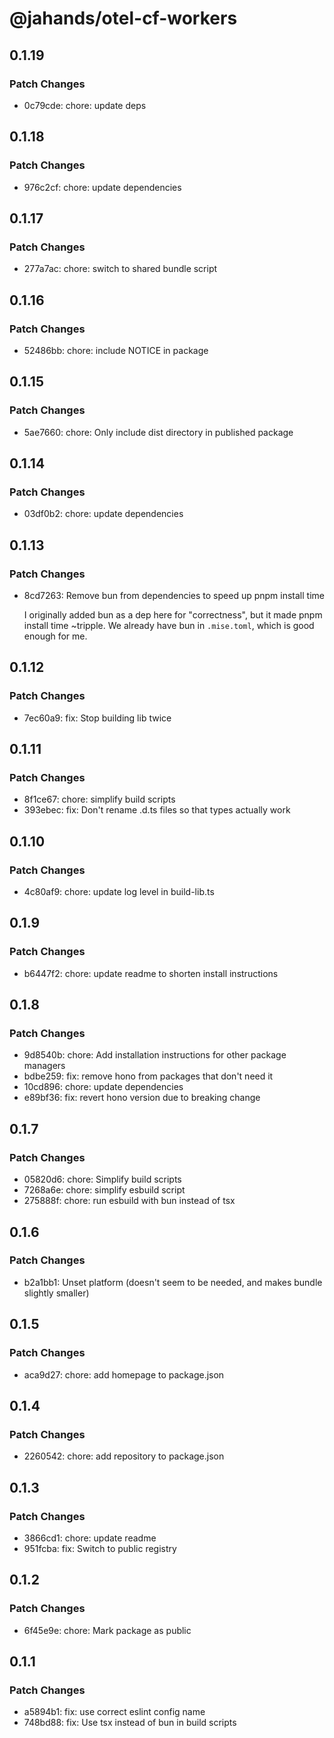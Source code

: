 # @jahands/otel-cf-workers

## 0.1.19

### Patch Changes

- 0c79cde: chore: update deps

## 0.1.18

### Patch Changes

- 976c2cf: chore: update dependencies

## 0.1.17

### Patch Changes

- 277a7ac: chore: switch to shared bundle script

## 0.1.16

### Patch Changes

- 52486bb: chore: include NOTICE in package

## 0.1.15

### Patch Changes

- 5ae7660: chore: Only include dist directory in published package

## 0.1.14

### Patch Changes

- 03df0b2: chore: update dependencies

## 0.1.13

### Patch Changes

- 8cd7263: Remove bun from dependencies to speed up pnpm install time

  I originally added bun as a dep here for "correctness", but it made pnpm install time ~tripple. We already have bun in `.mise.toml`, which is good enough for me.

## 0.1.12

### Patch Changes

- 7ec60a9: fix: Stop building lib twice

## 0.1.11

### Patch Changes

- 8f1ce67: chore: simplify build scripts
- 393ebec: fix: Don't rename .d.ts files so that types actually work

## 0.1.10

### Patch Changes

- 4c80af9: chore: update log level in build-lib.ts

## 0.1.9

### Patch Changes

- b6447f2: chore: update readme to shorten install instructions

## 0.1.8

### Patch Changes

- 9d8540b: chore: Add installation instructions for other package managers
- bdbe259: fix: remove hono from packages that don't need it
- 10cd896: chore: update dependencies
- e89bf36: fix: revert hono version due to breaking change

## 0.1.7

### Patch Changes

- 05820d6: chore: Simplify build scripts
- 7268a6e: chore: simplify esbuild script
- 275888f: chore: run esbuild with bun instead of tsx

## 0.1.6

### Patch Changes

- b2a1bb1: Unset platform (doesn't seem to be needed, and makes bundle slightly smaller)

## 0.1.5

### Patch Changes

- aca9d27: chore: add homepage to package.json

## 0.1.4

### Patch Changes

- 2260542: chore: add repository to package.json

## 0.1.3

### Patch Changes

- 3866cd1: chore: update readme
- 951fcba: fix: Switch to public registry

## 0.1.2

### Patch Changes

- 6f45e9e: chore: Mark package as public

## 0.1.1

### Patch Changes

- a5894b1: fix: use correct eslint config name
- 748bd88: fix: Use tsx instead of bun in build scripts
